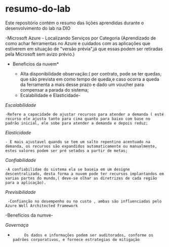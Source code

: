 # resumo-do-lab
Este repositório contém o resumo das lições aprendidas durante o desenvolvimento do lab na DIO

-Microsoft Azure - Localizando Serviços por Categoria (Aprendizado de como achar ferramentas no Azure e cuidados com as aplicações que estiverem em situação de "versão prévia",já que essas podem ser retiradas pela Microsoft sem avizo prévio.)

* Beneficios da nuvem*
          
  - Alta disponibilidade
      observação:( por contrato, pode se ter quedas, que são prevista em como tempo de queda,e caso ocorra a queda da                   ferramenta a mais  desse prazo e dado um voucher para compensar a parada do sistema;
  - Ecalabilidade e Elasticidade-

*Escalabilidade*

    -Refere a capacidade de ajustar recursos para atender a demanda ( esté recurso ele ajusta tanto para cima quanto para baixo com base no padrão inicial, ele sobe para atender a demanda e depois reduz;

 *Elasticidade*

    - E mais ajustavel quando se tem um salto repentino acentuado na demanda, os recursos são expandidos automaticamente ou manualmente, estes valores podem ser pré setados a partir de metas;

*Confiabilidade*
  
    -A confiabilidae do sistema ela se baseia em um designe descentralizado, desta forma a nuvem pode ter recursos implantandos em varias partes do mundo,( deve-se olhar as diretrizes de cada região para a aplicação).

*Previsibilidade*

     -Confianção no desempenho ou no custo , ambas são influenciadas pelo Azure Well Architected Framework
     
-Benefícios da numve-

*Governaça*

-          Os dados e informações podem ser auditorados, conforme os padrões corporativos, e fornece estrategias de mitigação

